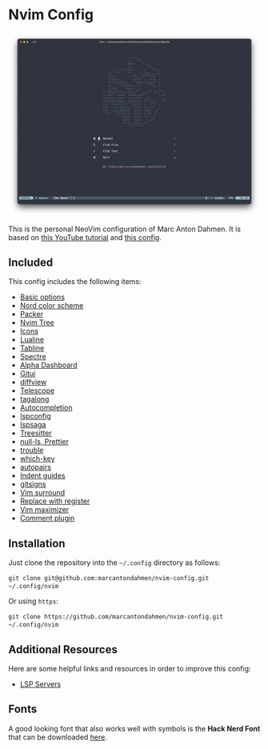 # Nvim Config

![](images/dashboard.png)

This is the personal NeoVim configuration of Marc Anton Dahmen.
It is based on [this YouTube tutorial](https://www.youtube.com/watch?v=vdn_pKJUda8)
and [this config](https://github.com/josean-dev/dev-environment-files/tree/main/.config/nvim).

## Included

This config includes the following items:

-   [Basic options](https://github.com/marcantondahmen/nvim-config/blob/master/lua/marcantondahmen/core/options.lua)
-   [Nord color scheme](https://github.com/shaunsingh/nord.nvim)
-   [Packer](https://github.com/wbthomason/packer.nvim)
-   [Nvim Tree](https://github.com/nvim-tree/nvim-tree.lua)
-   [Icons](https://github.com/nvim-tree/nvim-web-devicons)
-   [Lualine](https://github.com/nvim-lualine/lualine.nvim)
-   [Tabline](https://github.com/kdheepak/tabline.nvim)
-   [Spectre](https://github.com/nvim-pack/nvim-spectre)
-   [Alpha Dashboard](https://github.com/goolord/alpha-nvim)
-   [Gitui](https://github.com/marcantondahmen/nvim-config/blob/master/lua/marcantondahmen/plugins/gitui.lua)
-   [diffview](https://github.com/sindrets/diffview.nvim)
-   [Telescope](https://github.com/nvim-telescope/telescope.nvim)
-   [tagalong](https://github.com/AndrewRadev/tagalong.vim)
-   [Autocompletion](https://github.com/hrsh7th/nvim-cmp)
-   [lspconfig](https://github.com/neovim/nvim-lspconfig)
-   [lspsaga](https://github.com/glepnir/lspsaga.nvim)
-   [Treesitter](https://github.com/nvim-treesitter/nvim-treesitter)
-   [null-ls, Prettier](https://github.com/jose-elias-alvarez/null-ls.nvim)
-   [trouble](https://github.com/folke/trouble.nvim)
-   [which-key](https://github.com/folke/which-key.nvim)
-   [autopairs](https://github.com/windwp/nvim-autopairs)
-   [Indent guides](https://github.com/lukas-reineke/indent-blankline.nvim)
-   [gitsigns](https://github.com/lewis6991/gitsigns.nvim)
-   [Vim surround](https://github.com/tpope/vim-surround)
-   [Replace with register](https://github.com/inkarkat/vim-ReplaceWithRegister)
-   [Vim maximizer](https://github.com/szw/vim-maximizer)
-   [Comment plugin](https://github.com/numToStr/Comment.nvim)

## Installation

Just clone the repository into the `~/.config` directory as follows:

```
git clone git@github.com:marcantondahmen/nvim-config.git ~/.config/nvim
```

Or using `https`:

```
git clone https://github.com/marcantondahmen/nvim-config.git ~/.config/nvim
```

## Additional Resources

Here are some helpful links and resources in order to improve this config:

-   [LSP Servers](https://github.com/williamboman/mason-lspconfig.nvim#available-lsp-servers)

## Fonts

A good looking font that also works well with symbols is the **Hack Nerd Font** that can be downloaded [here](https://www.nerdfonts.com/font-downloads).